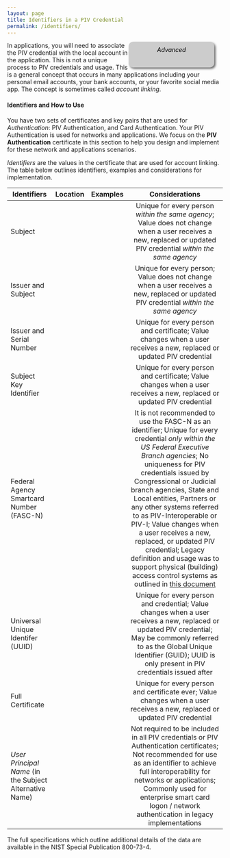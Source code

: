 ```yaml
---
layout: page
title: Identifiers in a PIV Credential
permalink: /identifiers/
---
```

<div style="float:right; padding:10px; margin-right:20px; border-radius:10px; width:180px; height:40px; box-shadow:3px 3px 5px 0px; text-align:center; background-color:#CCC; color:#666666">
<div style="color:#000000">
<em>Advanced</em>
</div>
</div>

In applications, you will need to associate the PIV credential with the local account in the application.  This is not a unique process to PIV credentials and usage.  This is a general concept that occurs in many applications including your personal email accounts, your bank accounts, or your favorite social media app.  The concept is sometimes called _account linking_.

<!-- TODO: Insert note referencing FICAM architecture and designing to a centralized identity and access management model or federated model** -->

#### Identifiers and How to Use
You have two sets of certificates and key pairs that are used for *Authentication*: PIV Authentication, and Card Authentication.  Your PIV Authentication is used for networks and applications.  We focus on the **PIV Authentication** certificate in this section to help you design and implement for these network and applications scenarios.

_Identifiers_ are the values in the certificate that are used for account linking.  The table below outlines identifiers, examples and considerations for implementation.  

| Identifiers              | Location         |  Examples               | Considerations |
| -------------            |:----:            |:----:                   |:----:|
| Subject      |                  |                         | Unique for every person _within the same agency_; Value does not change when a user receives a new, replaced or updated PIV credential _within the same agency_ |
| Issuer and Subject      |                  |                         | Unique for every person; Value does not change when a user receives a new, replaced or updated PIV credential _within the same agency_ |
| Issuer and Serial Number   |                  |                         | Unique for every person and certificate; Value changes when a user receives a new, replaced or updated PIV credential |
| Subject Key Identifier  |                  |                         | Unique for every person and certificate; Value changes when a user receives a new, replaced or updated PIV credential |
| Federal Agency Smartcard Number (FASC-N)      |                  |                         | It is not recommended to use the FASC-N as an identifier; Unique for every credential _only within the US Federal Executive Branch agencies_; No uniqueness for PIV credentials issued by Congressional or Judicial branch agencies, State and Local entities, Partners or any other systems referred to as PIV-Interoperable or PIV-I; Value changes when a user receives a new, replaced, or updated PIV credential; Legacy definition and usage was to support physical (building) access control systems as outlined in [this document](https://www.idmanagement.gov/IDM/servlet/fileField?entityId=ka0t0000000KyuCAAS&field=File__Body__s) |
| Universal Unique Identifer (UUID)      |                  |                         | Unique for every person and credential; Value changes when a user receives a new, replaced or updated PIV credential; May be commonly referred to as the Global Unique Identifier (GUID); UUID is only present in PIV credentials issued after |
| Full Certificate     |                  |                         | Unique for every person and certificate ever; Value changes when a user receives a new, replaced or updated PIV credential |
| _User Principal Name_ (in the Subject Alternative Name)    |                  |                         | Not required to be included in all PIV credentials or PIV Authentication certificates; Not recommended for use as an identifier to achieve full interoperability for networks or applications; Commonly used for enterprise smart card logon / network authentication in legacy implementations |

The full specifications which outline additional details of the data are available in the NIST Special Publication 800-73-4.
